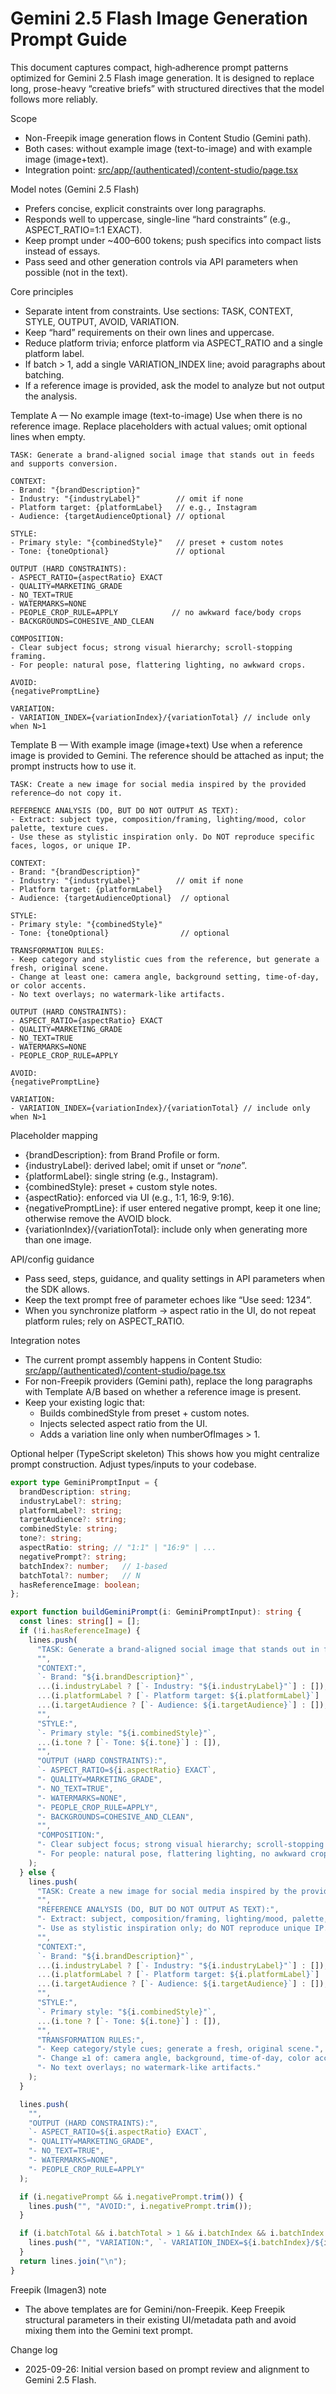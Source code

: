 # Gemini 2.5 Flash Image Generation Prompt Guide

This document captures compact, high‑adherence prompt patterns optimized for Gemini 2.5 Flash image generation. It is designed to replace long, prose-heavy “creative briefs” with structured directives that the model follows more reliably.

Scope
- Non-Freepik image generation flows in Content Studio (Gemini path).
- Both cases: without example image (text-to-image) and with example image (image+text).
- Integration point: [src/app/(authenticated)/content-studio/page.tsx](src/app/(authenticated)/content-studio/page.tsx)

Model notes (Gemini 2.5 Flash)
- Prefers concise, explicit constraints over long paragraphs.
- Responds well to uppercase, single-line “hard constraints” (e.g., ASPECT_RATIO=1:1 EXACT).
- Keep prompt under ~400–600 tokens; push specifics into compact lists instead of essays.
- Pass seed and other generation controls via API parameters when possible (not in the text).

Core principles
- Separate intent from constraints. Use sections: TASK, CONTEXT, STYLE, OUTPUT, AVOID, VARIATION.
- Keep “hard” requirements on their own lines and uppercase.
- Reduce platform trivia; enforce platform via ASPECT_RATIO and a single platform label.
- If batch > 1, add a single VARIATION_INDEX line; avoid paragraphs about batching.
- If a reference image is provided, ask the model to analyze but not output the analysis.

Template A — No example image (text-to-image)
Use when there is no reference image. Replace placeholders with actual values; omit optional lines when empty.

```
TASK: Generate a brand-aligned social image that stands out in feeds and supports conversion.

CONTEXT:
- Brand: "{brandDescription}"
- Industry: "{industryLabel}"        // omit if none
- Platform target: {platformLabel}   // e.g., Instagram
- Audience: {targetAudienceOptional} // optional

STYLE:
- Primary style: "{combinedStyle}"   // preset + custom notes
- Tone: {toneOptional}               // optional

OUTPUT (HARD CONSTRAINTS):
- ASPECT_RATIO={aspectRatio} EXACT
- QUALITY=MARKETING_GRADE
- NO_TEXT=TRUE
- WATERMARKS=NONE
- PEOPLE_CROP_RULE=APPLY            // no awkward face/body crops
- BACKGROUNDS=COHESIVE_AND_CLEAN

COMPOSITION:
- Clear subject focus; strong visual hierarchy; scroll-stopping framing.
- For people: natural pose, flattering lighting, no awkward crops.

AVOID:
{negativePromptLine}

VARIATION:
- VARIATION_INDEX={variationIndex}/{variationTotal} // include only when N>1
```

Template B — With example image (image+text)
Use when a reference image is provided to Gemini. The reference should be attached as input; the prompt instructs how to use it.

```
TASK: Create a new image for social media inspired by the provided reference—do not copy it.

REFERENCE ANALYSIS (DO, BUT DO NOT OUTPUT AS TEXT):
- Extract: subject type, composition/framing, lighting/mood, color palette, texture cues.
- Use these as stylistic inspiration only. Do NOT reproduce specific faces, logos, or unique IP.

CONTEXT:
- Brand: "{brandDescription}"
- Industry: "{industryLabel}"        // omit if none
- Platform target: {platformLabel}
- Audience: {targetAudienceOptional}  // optional

STYLE:
- Primary style: "{combinedStyle}"
- Tone: {toneOptional}                // optional

TRANSFORMATION RULES:
- Keep category and stylistic cues from the reference, but generate a fresh, original scene.
- Change at least one: camera angle, background setting, time-of-day, or color accents.
- No text overlays; no watermark-like artifacts.

OUTPUT (HARD CONSTRAINTS):
- ASPECT_RATIO={aspectRatio} EXACT
- QUALITY=MARKETING_GRADE
- NO_TEXT=TRUE
- WATERMARKS=NONE
- PEOPLE_CROP_RULE=APPLY

AVOID:
{negativePromptLine}

VARIATION:
- VARIATION_INDEX={variationIndex}/{variationTotal} // include only when N>1
```

Placeholder mapping
- {brandDescription}: from Brand Profile or form.
- {industryLabel}: derived label; omit if unset or “_none_”.
- {platformLabel}: single string (e.g., Instagram).
- {combinedStyle}: preset + custom style notes.
- {aspectRatio}: enforced via UI (e.g., 1:1, 16:9, 9:16).
- {negativePromptLine}: if user entered negative prompt, keep it one line; otherwise remove the AVOID block.
- {variationIndex}/{variationTotal}: include only when generating more than one image.

API/config guidance
- Pass seed, steps, guidance, and quality settings in API parameters when the SDK allows.
- Keep the text prompt free of parameter echoes like “Use seed: 1234”.
- When you synchronize platform → aspect ratio in the UI, do not repeat platform rules; rely on ASPECT_RATIO.

Integration notes
- The current prompt assembly happens in Content Studio: [src/app/(authenticated)/content-studio/page.tsx](src/app/(authenticated)/content-studio/page.tsx)
- For non-Freepik providers (Gemini path), replace the long paragraphs with Template A/B based on whether a reference image is present.
- Keep your existing logic that:
  - Builds combinedStyle from preset + custom notes.
  - Injects selected aspect ratio from the UI.
  - Adds a variation line only when numberOfImages > 1.

Optional helper (TypeScript skeleton)
This shows how you might centralize prompt construction. Adjust types/inputs to your codebase.

```ts
export type GeminiPromptInput = {
  brandDescription: string;
  industryLabel?: string;
  platformLabel?: string;
  targetAudience?: string;
  combinedStyle: string;
  tone?: string;
  aspectRatio: string; // "1:1" | "16:9" | ...
  negativePrompt?: string;
  batchIndex?: number;   // 1-based
  batchTotal?: number;   // N
  hasReferenceImage: boolean;
};

export function buildGeminiPrompt(i: GeminiPromptInput): string {
  const lines: string[] = [];
  if (!i.hasReferenceImage) {
    lines.push(
      "TASK: Generate a brand-aligned social image that stands out in feeds and supports conversion.",
      "",
      "CONTEXT:",
      `- Brand: "${i.brandDescription}"`,
      ...(i.industryLabel ? [`- Industry: "${i.industryLabel}"`] : []),
      ...(i.platformLabel ? [`- Platform target: ${i.platformLabel}`] : []),
      ...(i.targetAudience ? [`- Audience: ${i.targetAudience}`] : []),
      "",
      "STYLE:",
      `- Primary style: "${i.combinedStyle}"`,
      ...(i.tone ? [`- Tone: ${i.tone}`] : []),
      "",
      "OUTPUT (HARD CONSTRAINTS):",
      `- ASPECT_RATIO=${i.aspectRatio} EXACT`,
      "- QUALITY=MARKETING_GRADE",
      "- NO_TEXT=TRUE",
      "- WATERMARKS=NONE",
      "- PEOPLE_CROP_RULE=APPLY",
      "- BACKGROUNDS=COHESIVE_AND_CLEAN",
      "",
      "COMPOSITION:",
      "- Clear subject focus; strong visual hierarchy; scroll-stopping framing.",
      "- For people: natural pose, flattering lighting, no awkward crops."
    );
  } else {
    lines.push(
      "TASK: Create a new image for social media inspired by the provided reference—do not copy it.",
      "",
      "REFERENCE ANALYSIS (DO, BUT DO NOT OUTPUT AS TEXT):",
      "- Extract: subject, composition/framing, lighting/mood, palette, texture cues.",
      "- Use as stylistic inspiration only; do NOT reproduce unique IP.",
      "",
      "CONTEXT:",
      `- Brand: "${i.brandDescription}"`,
      ...(i.industryLabel ? [`- Industry: "${i.industryLabel}"`] : []),
      ...(i.platformLabel ? [`- Platform target: ${i.platformLabel}`] : []),
      ...(i.targetAudience ? [`- Audience: ${i.targetAudience}`] : []),
      "",
      "STYLE:",
      `- Primary style: "${i.combinedStyle}"`,
      ...(i.tone ? [`- Tone: ${i.tone}`] : []),
      "",
      "TRANSFORMATION RULES:",
      "- Keep category/style cues; generate a fresh, original scene.",
      "- Change ≥1 of: camera angle, background, time-of-day, color accents.",
      "- No text overlays; no watermark-like artifacts."
    );
  }

  lines.push(
    "",
    "OUTPUT (HARD CONSTRAINTS):",
    `- ASPECT_RATIO=${i.aspectRatio} EXACT`,
    "- QUALITY=MARKETING_GRADE",
    "- NO_TEXT=TRUE",
    "- WATERMARKS=NONE",
    "- PEOPLE_CROP_RULE=APPLY"
  );

  if (i.negativePrompt && i.negativePrompt.trim()) {
    lines.push("", "AVOID:", i.negativePrompt.trim());
  }

  if (i.batchTotal && i.batchTotal > 1 && i.batchIndex && i.batchIndex >= 1) {
    lines.push("", "VARIATION:", `- VARIATION_INDEX=${i.batchIndex}/${i.batchTotal}`);
  }
  return lines.join("\n");
}
```

Freepik (Imagen3) note
- The above templates are for Gemini/non-Freepik. Keep Freepik structural parameters in their existing UI/metadata path and avoid mixing them into the Gemini text prompt.

Change log
- 2025-09-26: Initial version based on prompt review and alignment to Gemini 2.5 Flash.